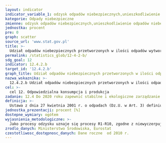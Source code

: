 ```yaml
---
layout: indicator
indicator_variable_1: odzysk odpadów niebezpiecznych,unieszkodliwienie odpadów niebezpiecznych
kategorie: Odpady niebezpieczne
zmienne: odzysk odpadów niebezpiecznych,unieszkodliwienie odpadów niebezpiecznych
jednostka: procent
pre: 0
graph: scatter
source_url: 'www.stat.gov.pl'
title: >-
  Udział odpadów niebezpiecznych przetworzonych w ilości odpadów wytworzonych w podziale na poszczególne procesy przetwarzania
permalink: /statistics_glob/12-4-2-b/
sdg_goal: 12
indicator: 12.4.2.b
target_id: '12.4.2.b'
graph_title: Udział odpadów niebezpiecznych przetworzonych w ilości odpadów wytworzonych w podziale na poszczególne procesy przetwarzania
nazwa_wskaznika: >-
  12.4.2.b Udział odpadów niebezpiecznych przetworzonych w ilości odpadów wytworzonych w podziale na poszczególne procesy przetwarzania
cel: >-
  cel 12. Odpowiedzialna konsumpcja i produkcja
zadanie: 12.4 Do 2020 roku zapewnić stabilne i ekologiczne zarządzanie chemikaliami i wszystkimi odpadami podczas ich całego cyklu życia, zgodnie z ustaleniami międzynarodowymi. Znacząco zmniejszyć poziom tych substancji w powietrzu, wodzie i glebie, tym samym minimalizując ich negatywny wpływ na zdrowie człowieka i środowisko
definicja: >-
  Ustawa z dnia 27 kwietnia 2001 r. o odpadach (Dz.U. w Art. 3) definiuje odpady niebezpieczne jako „każdą substancję lub przedmiot, których posiadacz pozbywa się, zamierza pozbyć się lub do ich pozbycia się jest obowiązany”, a których cechy, właściwości oraz ewentualny skład zostały przedstawione, w załącznikach nr 2A, 2B, 3 i 4 do w/w ustawy. Załączniki te są integralną częścią art. 3 ust. 2 ustawy o odpadach.(1) Ilość odpadów niebezpiecznych wytworzonych w kraju w kilogramach i zaraportowanych zgodnie z ustawą o odpadach .(2) Stosunek masy odpadów niebezpiecznych przekazanych do instalacji odzysku w kilogramach do masy wytworzonych odpadów niebezpiecznych.(3) Stosunek masy odpadów niebezpiecznych przekazanych do instalacji unieszkodliwianych do masy wytworzonych odpadów niebezpiecznych.
jednostka_prezentacji: procent [%]
dostepne_wymiary: ogółem
wyjasnienia_metodologiczne: >-
  Jako procesy odzysku uznaje się procesy R1-R10, zgodne z niewyczerpującym wykazem procesów odzysku, ujęte w Załączniku nr 1 do ustawy z dnia 14 grudnia 2012 r. o odpadach (Dz. U. 2013, poz. 21).Jako procesy unieszkodliwiania uznaje się procesy D1- D12, zgodne z niewyczerpującym wykazem procesów unieszkodliwiania, ujęte w Załączniku nr 2 do ustawy z dnia 14 grudnia 2012 r. o odpadach (Dz. U. 2013, poz. 21).Udział procentowy oblicza się jako stosunek masy odpadów odzyskanych, odpadów unieszkodliwionych do odpadów wytworzonych.
zrodlo_danych: Ministerstwo Środowiska, Eurostat
czestotliwosc_dostępnosc_danych: Dane roczne  od 2010 r.
---
```

